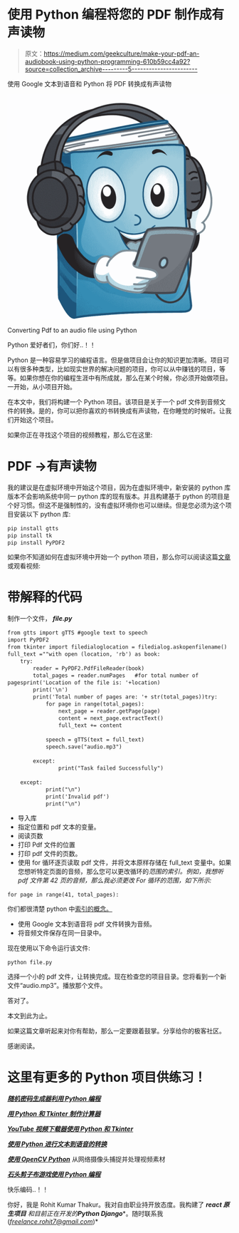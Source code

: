 # 使用 Python 编程将您的 PDF 制作成有声读物

> 原文：<https://medium.com/geekculture/make-your-pdf-an-audiobook-using-python-programming-610b59cc4a92?source=collection_archive---------5----------------------->

使用 Google 文本到语音和 Python 将 PDF 转换成有声读物

![](img/bbd9b08f0d4368009766fafe8201b055.png)

Converting Pdf to an audio file using Python

Python 爱好者们，你们好..！！

Python 是一种容易学习的编程语言。但是做项目会让你的知识更加清晰。项目可以有很多种类型，比如现实世界的解决问题的项目，你可以从中赚钱的项目，等等。如果你想在你的编程生涯中有所成就，那么在某个时候，你必须开始做项目。一开始，从小项目开始。

在本文中，我们将构建一个 Python 项目。该项目是关于一个 pdf 文件到音频文件的转换。是的，你可以把你喜欢的书转换成有声读物，在你睡觉的时候听。让我们开始这个项目。

如果你正在寻找这个项目的视频教程，那么它在这里:

# PDF →有声读物

我的建议是在虚拟环境中开始这个项目，因为在虚拟环境中，新安装的 python 库版本不会影响系统中同一 python 库的现有版本。并且构建基于 python 的项目是个好习惯。但这不是强制性的，没有虚拟环境你也可以继续。但是您必须为这个项目安装以下 python 库:

```
pip install gtts
pip install tk
pip install PyPDF2
```

如果你不知道如何在虚拟环境中开始一个 python 项目，那么你可以阅读这篇[文章](/geekculture/make-your-first-web-app-with-django-python-in-a-virtual-environment-4cce2241031d)或观看视频:

# 带解释的代码

制作一个文件， ***file.py***

```
from gtts import gTTS #google text to speech
import PyPDF2
from tkinter import filedialoglocation = filedialog.askopenfilename()
full_text =""with open (location, 'rb') as book:
    try:
        reader = PyPDF2.PdfFileReader(book)
        total_pages = reader.numPages   #for total number of pagesprint('Location of the file is: '+location)
        print('\n')
        print('Total number of pages are: '+ str(total_pages))try:
            for page in range(total_pages):
                next_page = reader.getPage(page)
                content = next_page.extractText()
                full_text += content

            speech = gTTS(text = full_text)
            speech.save("audio.mp3")

        except:
                print("Task failed Successfully")

    except:
            print("\n")
            print('Invalid pdf')
            print("\n")
```

*   导入库
*   指定位置和 pdf 文本的变量。
*   阅读页数
*   打印 Pdf 文件的位置
*   打印 pdf 文件的页数。
*   使用 for 循环逐页读取 pdf 文件，并将文本原样存储在 full_text 变量中。如果您想听特定页面的音频，那么您可以更改循环的*范围的索引。例如，我想听 pdf 文件第 42 页的音频，那么我必须更改 For 循环的范围，如下所示:*

```
for page in range(41, total_pages):
```

你们都很清楚 python 中[索引的概念。](https://python.plainenglish.io/python-strings-53394b90c883)

*   使用 Google 文本到语音将 pdf 文件转换为音频。
*   将音频文件保存在同一目录中。

现在使用以下命令运行该文件:

```
python file.py
```

选择一个小的 pdf 文件，让转换完成。现在检查您的项目目录。您将看到一个新文件“audio.mp3”。播放那个文件。

答对了。

本文到此为止。

如果这篇文章听起来对你有帮助，那么一定要跟着鼓掌。分享给你的极客社区。

感谢阅读。

# 这里有更多的 Python 项目供练习！

[***随机密码生成器利用 Python 编程***](https://python.plainenglish.io/random-password-generator-using-python-programming-1e65fc058540)

[***用 Python 和 Tkinter 制作计算器***](https://ninza7.medium.com/make-a-calculator-using-python-and-tkinter-dc24a2d17d4)

[***YouTube 视频下载器使用 Python 和 Tkinter***](https://python.plainenglish.io/youtube-video-downloader-using-python-and-tkinter-b97462542300)

[***使用 Python 进行文本到语音的转换***](https://ninza7.medium.com/text-to-speech-conversion-using-python-with-gtts-eb4aa0f6dfb7)

[***使用 OpenCV Python***](/nerd-for-tech/capture-and-process-video-footage-from-a-webcam-using-opencv-python-9e3c5585da0c) 从网络摄像头捕捉并处理视频素材

[***石头剪子布游戏使用 Python 编程***](https://ninza7.medium.com/make-rock-paper-and-scissors-game-using-python-programming-da277b51182c)

快乐编码..！！

你好，我是 Rohit Kumar Thakur。我对自由职业持开放态度。我构建了 ***react 原生项目*** *和目前正在开发的****Python Django****。随时联系我(*[*freelance.rohit7@gmail.com*](mailto:freelance.rohit7@gmail.com)*)*